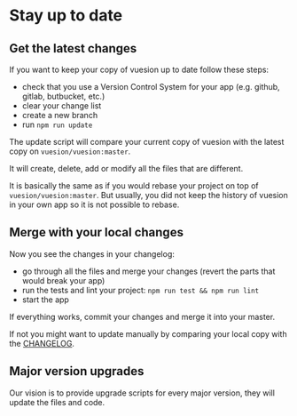 # Stay up to date

## Get the latest changes

If you want to keep your copy of vuesion up to date follow these steps:

- check that you use a Version Control System for your app (e.g. github, gitlab, butbucket, etc.)
- clear your change list
- create a new branch
- run `npm run update`

The update script will compare your current copy of vuesion with the latest copy on `vuesion/vuesion:master`.

It will create, delete, add or modify all the files that are different.

It is basically the same as if you would rebase your project on top of `vuesion/vuesion:master`.
But usually, you did not keep the history of vuesion in your own app so it is not possible to rebase.

## Merge with your local changes

Now you see the changes in your changelog:

- go through all the files and merge your changes (revert the parts that would break your app)
- run the tests and lint your project: `npm run test && npm run lint`
- start the app

If everything works, commit your changes and merge it into your master.

If not you might want to update manually by comparing your local copy with the [CHANGELOG](https://github.com/vuesion/vuesion/blob/master/CHANGELOG.md).

## Major version upgrades

Our vision is to provide upgrade scripts for every major version, they will update the files and code.
